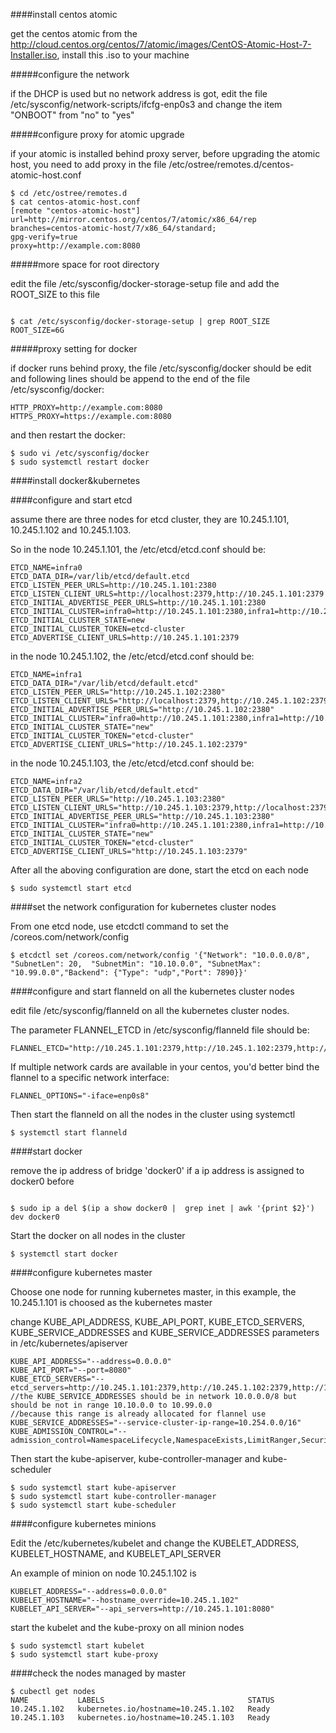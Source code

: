 ####install centos atomic

get the centos atomic from the http://cloud.centos.org/centos/7/atomic/images/CentOS-Atomic-Host-7-Installer.iso, install this .iso to your machine

#####configure the network

if the DHCP is used but no network address is got, edit the file /etc/sysconfig/network-scripts/ifcfg-enp0s3 and change the item "ONBOOT" from "no" to "yes"

#####configure proxy for atomic upgrade

if your atomic is installed behind proxy server, before upgrading the atomic host, you need to add proxy in the file /etc/ostree/remotes.d/centos-atomic-host.conf

```shell
$ cd /etc/ostree/remotes.d
$ cat centos-atomic-host.conf
[remote "centos-atomic-host"]
url=http://mirror.centos.org/centos/7/atomic/x86_64/rep
branches=centos-atomic-host/7/x86_64/standard;
gpg-verify=true
proxy=http://example.com:8080
```
#####more space for root directory

edit the file /etc/sysconfig/docker-storage-setup file and add the ROOT_SIZE to this file

```shell

$ cat /etc/sysconfig/docker-storage-setup | grep ROOT_SIZE
ROOT_SIZE=6G

```

#####proxy setting for docker

if docker runs behind proxy, the file /etc/sysconfig/docker should be edit and following lines should be append to the end of the file /etc/sysconfig/docker:

```
HTTP_PROXY=http://example.com:8080
HTTPS_PROXY=https://example.com:8080
```

and then restart the docker:

```shell
$ sudo vi /etc/sysconfig/docker
$ sudo systemctl restart docker
```

####install docker&kubernetes


####configure and start etcd

assume there are three nodes for etcd cluster, they are 10.245.1.101, 10.245.1.102 and 10.245.1.103.

So in the node 10.245.1.101, the /etc/etcd/etcd.conf should be:
```
ETCD_NAME=infra0
ETCD_DATA_DIR=/var/lib/etcd/default.etcd
ETCD_LISTEN_PEER_URLS=http://10.245.1.101:2380
ETCD_LISTEN_CLIENT_URLS=http://localhost:2379,http://10.245.1.101:2379
ETCD_INITIAL_ADVERTISE_PEER_URLS=http://10.245.1.101:2380
ETCD_INITIAL_CLUSTER=infra0=http://10.245.1.101:2380,infra1=http://10.245.1.102:2380,infra2=http://10.245.1.103:2380
ETCD_INITIAL_CLUSTER_STATE=new
ETCD_INITIAL_CLUSTER_TOKEN=etcd-cluster
ETCD_ADVERTISE_CLIENT_URLS=http://10.245.1.101:2379
```
in the node 10.245.1.102, the /etc/etcd/etcd.conf should be:
```
ETCD_NAME=infra1
ETCD_DATA_DIR="/var/lib/etcd/default.etcd"
ETCD_LISTEN_PEER_URLS="http://10.245.1.102:2380"
ETCD_LISTEN_CLIENT_URLS="http://localhost:2379,http://10.245.1.102:2379"
ETCD_INITIAL_ADVERTISE_PEER_URLS="http://10.245.1.102:2380"
ETCD_INITIAL_CLUSTER="infra0=http://10.245.1.101:2380,infra1=http://10.245.1.102:2380,infra2=http://10.245.1.103:2380"
ETCD_INITIAL_CLUSTER_STATE="new"
ETCD_INITIAL_CLUSTER_TOKEN="etcd-cluster"
ETCD_ADVERTISE_CLIENT_URLS="http://10.245.1.102:2379"
```

in the node 10.245.1.103, the /etc/etcd/etcd.conf should be:

```
ETCD_NAME=infra2
ETCD_DATA_DIR="/var/lib/etcd/default.etcd"
ETCD_LISTEN_PEER_URLS="http://10.245.1.103:2380"
ETCD_LISTEN_CLIENT_URLS="http://10.245.1.103:2379,http://localhost:2379"
ETCD_INITIAL_ADVERTISE_PEER_URLS="http://10.245.1.103:2380"
ETCD_INITIAL_CLUSTER="infra0=http://10.245.1.101:2380,infra1=http://10.245.1.102:2380,infra2=http://10.245.1.103:2380"
ETCD_INITIAL_CLUSTER_STATE="new"
ETCD_INITIAL_CLUSTER_TOKEN="etcd-cluster"
ETCD_ADVERTISE_CLIENT_URLS="http://10.245.1.103:2379"
```

After all the aboving configuration are done, start the etcd on each node

```shell
$ sudo systemctl start etcd
```

####set the network configuration for kubernetes cluster nodes

From one etcd node, use etcdctl command to set the /coreos.com/network/config

```
$ etcdctl set /coreos.com/network/config '{"Network": "10.0.0.0/8", "SubnetLen": 20,  "SubnetMin": "10.10.0.0", "SubnetMax": "10.99.0.0","Backend": {"Type": "udp","Port": 7890}}'
```

####configure and start flanneld on all the kubernetes cluster nodes

edit file /etc/sysconfig/flanneld on all the kubernetes cluster nodes.

The parameter FLANNEL_ETCD in /etc/sysconfig/flanneld file  should be:

```
FLANNEL_ETCD="http://10.245.1.101:2379,http://10.245.1.102:2379,http://10.245.1.103:2379"
```

If multiple network cards are available in your centos, you'd better bind the flannel to a specific network interface:

```
FLANNEL_OPTIONS="-iface=enp0s8"
```
Then start the flanneld on all the nodes in the cluster using systemctl

```shell
$ systemctl start flanneld
```


####start docker

remove the ip address of bridge 'docker0' if a ip address is assigned to docker0 before

```shell

$ sudo ip a del $(ip a show docker0 |  grep inet | awk '{print $2}') dev docker0
```

Start the docker on all nodes in the cluster

```
$ systemctl start docker
```

####configure kubernetes master

Choose one node for running kubernetes master, in this example, the 10.245.1.101 is choosed as the kubernetes master

change KUBE_API_ADDRESS, KUBE_API_PORT, KUBE_ETCD_SERVERS, KUBE_SERVICE_ADDRESSES and KUBE_SERVICE_ADDRESSES parameters in /etc/kubernetes/apiserver

```
KUBE_API_ADDRESS="--address=0.0.0.0"
KUBE_API_PORT="--port=8080"
KUBE_ETCD_SERVERS="--etcd_servers=http://10.245.1.101:2379,http://10.245.1.102:2379,http://10.245.1.103:2379"
//the KUBE_SERVICE_ADDRESSES should be in network 10.0.0.0/8 but should be not in range 10.10.0.0 to 10.99.0.0
//because this range is already allocated for flannel use
KUBE_SERVICE_ADDRESSES="--service-cluster-ip-range=10.254.0.0/16"
KUBE_ADMISSION_CONTROL="--admission_control=NamespaceLifecycle,NamespaceExists,LimitRanger,SecurityContextDeny,ResourceQuota"
```

Then start the kube-apiserver, kube-controller-manager and kube-scheduler

```shell
$ sudo systemctl start kube-apiserver
$ sudo systemctl start kube-controller-manager
$ sudo systemctl start kube-scheduler
```

####configure kubernetes minions

Edit the /etc/kubernetes/kubelet and change the KUBELET_ADDRESS, KUBELET_HOSTNAME, and KUBELET_API_SERVER

An example of minion on node 10.245.1.102 is
```
KUBELET_ADDRESS="--address=0.0.0.0"
KUBELET_HOSTNAME="--hostname_override=10.245.1.102"
KUBELET_API_SERVER="--api_servers=http://10.245.1.101:8080"
```

start the kubelet and the kube-proxy on all minion nodes

```shell
$ sudo systemctl start kubelet
$ sudo systemctl start kube-proxy
```

####check the nodes managed by master

```shell
$ cubectl get nodes
NAME           LABELS                                STATUS
10.245.1.102   kubernetes.io/hostname=10.245.1.102   Ready
10.245.1.103   kubernetes.io/hostname=10.245.1.103   Ready
```
